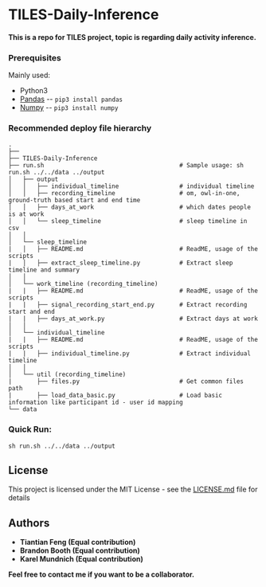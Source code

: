 # TILES-Daily-Inference

#### This is a repo for TILES project, topic is regarding daily activity inference.

### Prerequisites

Mainly used:

* Python3
* [Pandas](http://pandas.pydata.org/pandas-docs/version/0.15/index.html) -- `pip3 install pandas`
* [Numpy](http://www.numpy.org/) -- `pip3 install numpy`


### Recommended deploy file hierarchy

```
.
├── 
├── TILES-Daily-Inference
├── run.sh                                      # Sample usage: sh run.sh ../../data ../output
│   ├── output
│   │   ├── individual_timeline                 # individual timeline
│   │   ├── recording_timeline                  # om, owl-in-one, ground-truth based start and end time
│   │   ├── days_at_work                        # which dates people is at work
│   │   └── sleep_timeline                      # sleep timeline in csv
│   │
│   └── sleep_timeline
|   │   ├── README.md                           # ReadME, usage of the scripts
|   │   ├── extract_sleep_timeline.py           # Extract sleep timeline and summary
│   │
│   └── work_timeline (recording_timeline)
|   |   ├── README.md                           # ReadME, usage of the scripts
|   |   ├── signal_recording_start_end.py       # Extract recording start and end
|   |   ├── days_at_work.py                     # Extract days at work
│   │
│   └── individual_timeline
|   |   ├── README.md                           # ReadME, usage of the scripts
|   |   ├── individual_timeline.py              # Extract individual timeline
│   │
│   └── util (recording_timeline)
|       ├── files.py                            # Get common files path
|       ├── load_data_basic.py                  # Load basic information like participant id - user id mapping
└── data
```

### Quick Run:
```
sh run.sh ../../data ../output
```

## License

This project is licensed under the MIT License - see the [LICENSE.md](LICENSE.md) file for details

## Authors

* **Tiantian Feng (Equal contribution)** 
* **Brandon Booth (Equal contribution)** 
* **Karel Mundnich (Equal contribution)** 

**Feel free to contact me if you want to be a collaborator.**

